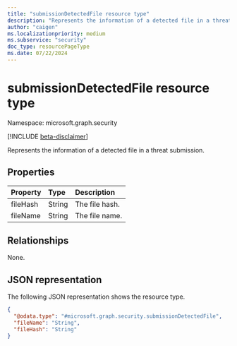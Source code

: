 ```yaml
---
title: "submissionDetectedFile resource type"
description: "Represents the information of a detected file in a threat submission"
author: "caigen"
ms.localizationpriority: medium
ms.subservice: "security"
doc_type: resourcePageType
ms.date: 07/22/2024
---
```


# submissionDetectedFile resource type

Namespace: microsoft.graph.security

[!INCLUDE [beta-disclaimer](../../includes/beta-disclaimer.md)]

Represents the information of a detected file in a threat submission.

## Properties
| Property | Type   | Description    |
|:---------|:-------|:---------------|
| fileHash | String | The file hash. |
| fileName | String | The file name. |

## Relationships
None.

## JSON representation
The following JSON representation shows the resource type.
<!-- {
  "blockType": "resource",
  "@odata.type": "microsoft.graph.security.submissionDetectedFile"
}
-->
``` json
{
  "@odata.type": "#microsoft.graph.security.submissionDetectedFile",
  "fileName": "String",
  "fileHash": "String"
}
```

